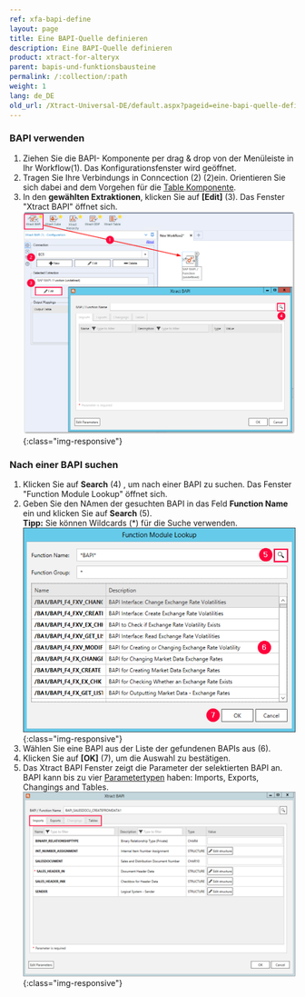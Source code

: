 ```yaml
---
ref: xfa-bapi-define
layout: page
title: Eine BAPI-Quelle definieren
description: Eine BAPI-Quelle definieren
product: xtract-for-alteryx
parent: bapis-und-funktionsbausteine
permalink: /:collection/:path
weight: 1
lang: de_DE
old_url: /Xtract-Universal-DE/default.aspx?pageid=eine-bapi-quelle-definieren
---
```

### BAPI verwenden
1. Ziehen Sie die BAPI- Komponente per drag & drop von der Menüleiste in Ihr Workflow(1). Das Konfigurationsfenster wird geöffnet. 
2. Tragen Sie Ihre Verbindungs in Conncection (2) (2)ein. Orientieren Sie sich dabei and dem Vorgehen für die [Table Komponente](../erste-schritte).
3. In den **gewählten Extraktionen**, klicken Sie auf **[Edit]** (3). Das Fenster "Xtract BAPI" öffnet sich.
![BAPI component](/img/content/xfa/Define-bapi-component.png){:class="img-responsive"}

### Nach einer BAPI suchen
1. Klicken Sie auf **Search** (4) , um nach einer BAPI zu suchen. Das Fenster "Function Module Lookup" öffnet sich.
2. Geben Sie den NAmen der gesuchten BAPI in das Feld **Function Name** ein und klicken Sie auf **Search** (5). <br>
**Tipp:** Sie können Wildcards (*) für die Suche verwenden.
![Look-Up-Function-Module](/img/content/xfa/Look-Up-Function-Module.png){:class="img-responsive"}
3. Wählen Sie eine BAPI aus der Liste der gefundenen BAPIs aus (6). 
4. Klicken Sie auf **[OK]** (7), um die Auswahl zu bestätigen.
5. Das Xtract BAPI Fenster zeigt die Parameter der selektierten BAPI an.
BAPI kann bis zu vier [Parametertypen](./parameter) haben: Imports, Exports, Changings and Tables.
![BAPI-Parameters](/img/content/xfa/BAPI-Parameters.png){:class="img-responsive"}

